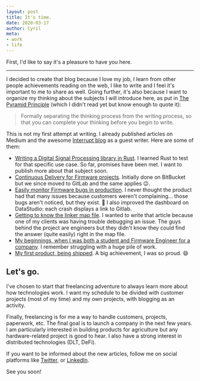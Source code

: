 ```yaml
---
layout: post
title: It's time.
date: 2020-03-17
author: Cyril
meta: 
- work
- life
---
```


First, I'd like to say it's a pleasure to have you here.

---

I decided to create that blog because I love my job, I learn from other people achievements reading on the web, I like to write and I feel it's important to me to share as well. Going further, it's also because I want to organize my thinking about the subjects I will introduce here, as put in [The Pyramid Principle](https://www.amazon.com/Pyramid-Principle-Logic-Writing-Thinking/dp/0273710516/ref=pd_lpo_sbs_14_t_0?_encoding=UTF8&psc=1&refRID=KXC2989DKN2HXHK9TMPH) (which I didn't read yet but know enough to quote it): 

> Formally separating the thinking process from the writing process, so that you can complete your thinking before you begin to write.

This is not my first attempt at writing. I already published articles on Medium and the awesome [Interrupt blog](https://interrupt.memfault.com/blog/) as a guest writer. Here are some of them:

- [Writing a Digital Signal Processing library in Rust](https://interrupt.memfault.com/blog/rust-for-digital-signal-processing). I learned Rust to test for that specific use case. So far, promises have been met. I want to publish more about that subject soon. 
- [Continuous Delivery for Firmware projects](https://medium.com/equisense/firmware-quality-assurance-continuous-delivery-125884194ea5). Initially done on BitBucket but we since moved to GitLab and the same applies 😉.
- [Easily monitor Firmware bugs in production](https://medium.com/equisense/quality-assurance-for-firmware-production-monitoring-68cd5fcf038d). I never thought the product had that many issues because customers weren't complaining... those bugs aren't noticed, but they exist. 🐛 I also improved the dashboard on DataStudio: each crash displays a link to Gitlab. 
- [Getting to know the linker map file](https://interrupt.memfault.com/blog/get-the-most-out-of-the-linker-map-file). I wanted to write that article because one of my clients was having trouble debugging an issue. The guys behind the project are engineers but they didn't know they could find the answer (quite easily) right in the map file.
- [My beginnings, when I was both a student and Firmware Engineer for a company](https://medium.com/@cyrilfougeray/busy-year-as-a-student-and-engineer-2a049d084e66). I remember struggling with a huge pile of work.
- [My first product, being shipped](https://medium.com/equisense/the-equisense-motion-is-now-shipping-f6eb005ccdbc). A big achievement, I was so proud. 😄

## Let's go.

I've chosen to start that freelancing adventure to always learn more about how technologies work. I want my schedule to be divided with customer projects (most of my time) and my own projects, with blogging as an activity.

Finally, freelancing is for me a way to handle customers, projects, paperwork, etc. The final goal is to launch a company in the next few years. I am particularly interested in building products for agriculture but any hardware-related project is good to hear. I also have a strong interest in distributed technologies (DLT, DeFi).

If you want to be informed about the new articles, follow me on social platforms like [Twitter](https://www.twitter.com/cyrilfougeray), or [LinkedIn](http://www.linkedin.com/in/cyrilfougeray).

See you soon!
